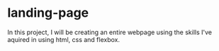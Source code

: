 # landing-page

In this project, I will be creating an entire webpage using the skills I've aquired in using html, css and flexbox.